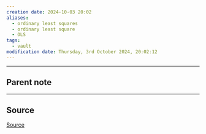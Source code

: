 ```yaml
---
creation date: 2024-10-03 20:02
aliases:
  - ordinary least squares
  - ordinary least square
  - OLS
tags:
  - vault
modification date: Thursday, 3rd October 2024, 20:02:12
---
```

---

## Parent note
---

## Source
[Source](obsidian://adv-uri?vault=mathematics&filepath=Notes%2FOrdinary%20Least%20Squares%20regression%20(OLS).md&heading=Backlinking)
